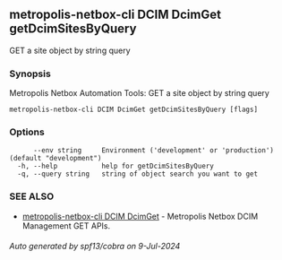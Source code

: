 ## metropolis-netbox-cli DCIM DcimGet getDcimSitesByQuery

GET a site object by string query

### Synopsis


Metropolis Netbox Automation Tools:
  GET a site object by string query

```
metropolis-netbox-cli DCIM DcimGet getDcimSitesByQuery [flags]
```

### Options

```
      --env string     Environment ('development' or 'production') (default "development")
  -h, --help           help for getDcimSitesByQuery
  -q, --query string   string of object search you want to get
```

### SEE ALSO

* [metropolis-netbox-cli DCIM DcimGet]()	 - Metropolis Netbox DCIM Management GET APIs.

###### Auto generated by spf13/cobra on 9-Jul-2024
